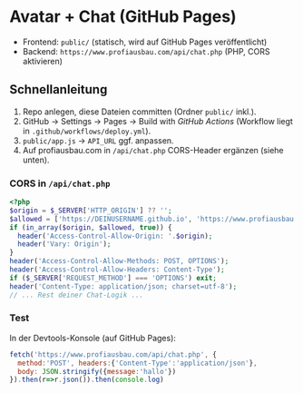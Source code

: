 # Avatar + Chat (GitHub Pages)

- Frontend: `public/` (statisch, wird auf GitHub Pages veröffentlicht)
- Backend: `https://www.profiausbau.com/api/chat.php` (PHP, CORS aktivieren)

## Schnellanleitung
1. Repo anlegen, diese Dateien committen (Ordner `public/` inkl.).
2. GitHub → Settings → Pages → Build with *GitHub Actions* (Workflow liegt in `.github/workflows/deploy.yml`).
3. `public/app.js` → `API_URL` ggf. anpassen.
4. Auf profiausbau.com in `/api/chat.php` CORS-Header ergänzen (siehe unten).

### CORS in `/api/chat.php`
```php
<?php
$origin = $_SERVER['HTTP_ORIGIN'] ?? '';
$allowed = ['https://DEINUSERNAME.github.io', 'https://www.profiausbau.com'];
if (in_array($origin, $allowed, true)) {
  header('Access-Control-Allow-Origin: '.$origin);
  header('Vary: Origin');
}
header('Access-Control-Allow-Methods: POST, OPTIONS');
header('Access-Control-Allow-Headers: Content-Type');
if ($_SERVER['REQUEST_METHOD'] === 'OPTIONS') exit;
header('Content-Type: application/json; charset=utf-8');
// ... Rest deiner Chat-Logik ...
```

### Test
In der Devtools-Konsole (auf GitHub Pages):
```js
fetch('https://www.profiausbau.com/api/chat.php', {
  method:'POST', headers:{'Content-Type':'application/json'},
  body: JSON.stringify({message:'hallo'})
}).then(r=>r.json()).then(console.log)
```
